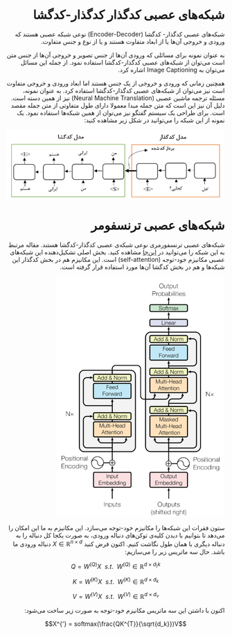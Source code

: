 <div dir="rtl" align='right'>

# شبکه‌های عصبی کدگذار کدگذار-کدگشا

شبکه‌های عصبی کدگذار- کدگشا (Encoder-Decoder) نوعی شبکه عصبی هستند که ورودی و خروجی آن‌ها یا از ابعاد متفاوت هستند و یا از نوع و جنس متفاوت. 

به عنوان نمونه برای مسائلی که ورودی آن‌ها از جنس تصویر و خروجی آن‌ها از جنس متن است می‌توان از شبکه‌های عصبی کدگذار-کدگشا استفاده نمود. از جمله این مسائل می‌توان به Image Captioning  اشاره کرد.

همچنین زمانی که ورودی و خروجی از یک جنس هستند اما ابعاد ورودی و خروجی متفاوت است نیز می‌توان از شبکه‌های عصبی کدگذار-کدگشا استفاده کرد. به عنوان نمونه، مسئله ترجمه ماشین عصبی (Neural Machine Translation) نیز از همین دسته است. دلیل آن نیز این است که متن جمله مبدا معمولا دارای طول متفاوتی از متن جمله مقصد است. برای طراحی یک سیستم گفتگو نیز می‌توان از همین شبکه‌ها استفاده نمود. یک نمونه از این شبکه را می‌توانید در شکل زیر مشاهده کنید:

![](./encoder_decoder.png)



# شبکه‌های عصبی ترنسفومر

شبکه‌های عصبی ترنسفورمری نوعی شبکه‌ی عصبی کدگذار-کدگشا هستند. مقاله مرتبط به این شبکه را می‌توانید در [این‌جا](https://arxiv.org/pdf/1706.03762.pdf) مشاهده کنید. بخش اصلی تشکیل‌دهنده این شبکه‌های عصبی مکانیزم خود-توجه (self-attention) است. این مکانیزم هم در بخش کدگذار این شبکه‌ها و هم در بخش کدگشا آن‌ها مورد استفاده قرار گرفته است. 



![](./Transformer.png)



ستون فقرات این شبکه‌ها را مکانیزم خود-توجه می‌سازد. این مکانیزم به ما این امکان را می‌دهد تا بتوانیم با دیدن کلیه‌ی توکن‌های دنباله ورودی، به صورت یکجا کل دنباله را به دنباله دیگری با همان طول نگاشت کنیم. اکنون فرض کنید $X \in \mathbb{R}^{n \times d}$ دنباله ورودی ما باشد. حال سه ماتریس زیر را می‌سازیم:

$$Q = W^{(Q)}X \  \  s.t. \ \ W^{(Q)} \in \mathbb{R}^{d \times d_){k}}$$

$$K = W^{(K)}X \  \  s.t. \ \ W^{(K)} \in \mathbb{R}^{d \times d_{k}}$$

$$V = W^{(V)}X \  \  s.t. \ \ W^{(V)} \in \mathbb{R}^{d \times d_{v}}$$



اکنون با داشتن این سه ماتریس مکانیزم خود-توجه به صورت زیر ساخت می‌شود:

$$X^{'} = softmax(\frac{QK^{T}}{\sqrt{d_k}})V$$
